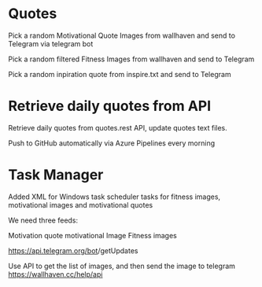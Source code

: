 # Quotes

Pick a random Motivational Quote Images from wallhaven and send to Telegram via telegram bot

Pick a random filtered Fitness Images from wallhaven and send to Telegram

Pick a random inpiration quote from inspire.txt and send to Telegram

# Retrieve daily quotes from API

Retrieve daily quotes from quotes.rest API, update quotes text files.

Push to GitHub automatically via Azure Pipelines every morning


# Task Manager

Added XML for Windows task scheduler tasks for fitness images, motivational images and motivational quotes


We need three feeds:

Motivation quote
motivational Image
Fitness images


https://api.telegram.org/bot<YourBOTToken>/getUpdates

Use API to get the list of images, and then send the image to telegram
https://wallhaven.cc/help/api

